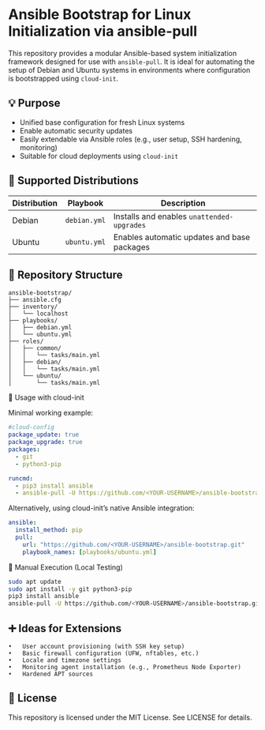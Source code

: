 # Ansible Bootstrap for Linux Initialization via ansible-pull

This repository provides a modular Ansible-based system initialization framework designed for use with `ansible-pull`. It is ideal for automating the setup of Debian and Ubuntu systems in environments where configuration is bootstrapped using `cloud-init`.

## 💡 Purpose

- Unified base configuration for fresh Linux systems
- Enable automatic security updates
- Easily extendable via Ansible roles (e.g., user setup, SSH hardening, monitoring)
- Suitable for cloud deployments using `cloud-init`

## 🐧 Supported Distributions

| Distribution | Playbook                  | Description                                  |
|--------------|---------------------------|----------------------------------------------|
| Debian       | `debian.yml`    | Installs and enables `unattended-upgrades`   |
| Ubuntu       | `ubuntu.yml`    | Enables automatic updates and base packages  |

## 📁 Repository Structure

```text
ansible-bootstrap/
├── ansible.cfg
├── inventory/
│   └── localhost
├── playbooks/
│   ├── debian.yml
│   └── ubuntu.yml
├── roles/
│   ├── common/
│   │   └── tasks/main.yml
│   ├── debian/
│   │   └── tasks/main.yml
│   └── ubuntu/
│       └── tasks/main.yml
```

🚀 Usage with cloud-init

Minimal working example:

```yaml
#cloud-config
package_update: true
package_upgrade: true
packages:
  - git
  - python3-pip

runcmd:
  - pip3 install ansible
  - ansible-pull -U https://github.com/<YOUR-USERNAME>/ansible-bootstrap.git -i localhost playbooks/ubuntu.yml
```

Alternatively, using cloud-init’s native Ansible integration:

```yaml
ansible:
  install_method: pip
  pull:
    url: "https://github.com/<YOUR-USERNAME>/ansible-bootstrap.git"
    playbook_names: [playbooks/ubuntu.yml]
```

🧪 Manual Execution (Local Testing)

```bash
sudo apt update
sudo apt install -y git python3-pip
pip3 install ansible
ansible-pull -U https://github.com/<YOUR-USERNAME>/ansible-bootstrap.git -i localhost playbooks/ubuntu.yml
```

## ➕ Ideas for Extensions
	•	User account provisioning (with SSH key setup)
	•	Basic firewall configuration (UFW, nftables, etc.)
	•	Locale and timezone settings
	•	Monitoring agent installation (e.g., Prometheus Node Exporter)
	•	Hardened APT sources

## 📄 License

This repository is licensed under the MIT License. See LICENSE for details.
